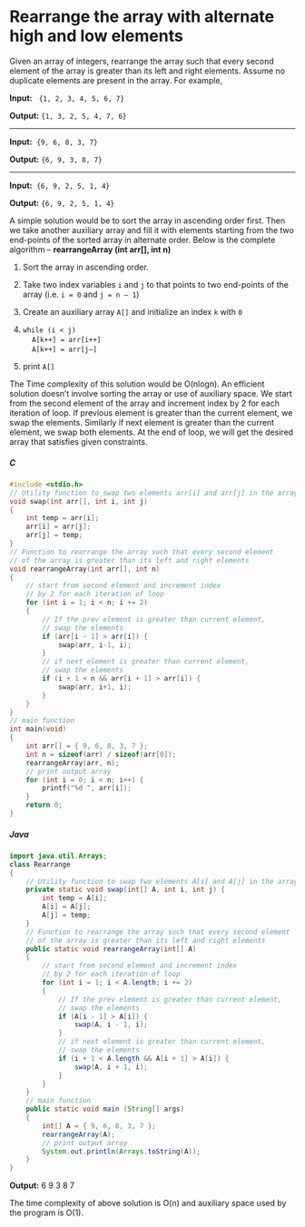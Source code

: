 # Rearrange the array with alternate high and low elements
Given an array of integers, rearrange the array such that every second element of the array is greater than its left and right elements. Assume no duplicate elements are present in the array.
For example,

**Input:**  
`{1, 2, 3, 4, 5, 6, 7}`

**Output:** 
`{1, 3, 2, 5, 4, 7, 6}`

---
**Input:**  `{9, 6, 8, 3, 7}`

**Output:** `{6, 9, 3, 8, 7}`

---
**Input:**  `{6, 9, 2, 5, 1, 4}`

**Output:** `{6, 9, 2, 5, 1, 4}`

A simple solution would be to sort the array in ascending order first. Then we take another auxiliary array and fill it with elements starting from the two end-points of the sorted array in alternate order. Below is the complete algorithm –
**rearrangeArray (int arr[], int n)**
1. Sort the array in ascending order.

2. Take two index variables `i` and `j` to that points to two end-points of the array (i.e. `i = 0` and `j = n – 1`)

3. Create an auxiliary array `A[]` and initialize an index `k` with `0`
4. 
    `while (i < j)`  
    `A[k++] = arr[i++]`  
    `A[k++] = arr[j–]`

5. print `A[]`

The Time complexity of this solution would be O(nlogn).
An efficient solution doesn’t involve sorting the array or use of auxiliary space. We start from the second element of the array and increment index by 2 for each iteration of loop. If previous element is greater than the current element, we swap the elements. Similarly if next element is greater than the current element, we swap both elements. At the end of loop, we will get the desired array that satisfies given constraints.

##### C
```C
#include <stdio.h>
// Utility function to swap two elements arr[i] and arr[j] in the array
void swap(int arr[], int i, int j)
{
    int temp = arr[i];
    arr[i] = arr[j];
    arr[j] = temp;
}
// Function to rearrange the array such that every second element
// of the array is greater than its left and right elements
void rearrangeArray(int arr[], int n)
{
    // start from second element and increment index
    // by 2 for each iteration of loop
    for (int i = 1; i < n; i += 2)
    {
        // If the prev element is greater than current element,
        // swap the elements
        if (arr[i - 1] > arr[i]) {
            swap(arr, i-1, i);
        }
        // if next element is greater than current element,
        // swap the elements
        if (i + 1 < n && arr[i + 1] > arr[i]) {
            swap(arr, i+1, i);
        }
    }
}
// main function
int main(void)
{
    int arr[] = { 9, 6, 8, 3, 7 };
    int n = sizeof(arr) / sizeof(arr[0]);
    rearrangeArray(arr, n);
    // print output array
    for (int i = 0; i < n; i++) {
        printf("%d ", arr[i]);
    }
    return 0;
}
```

##### Java
```Java
import java.util.Arrays;
class Rearrange
{
    // Utility function to swap two elements A[i] and A[j] in the array
    private static void swap(int[] A, int i, int j) {
        int temp = A[i];
        A[i] = A[j];
        A[j] = temp;
    }
    // Function to rearrange the array such that every second element
    // of the array is greater than its left and right elements
    public static void rearrangeArray(int[] A)
    {
        // start from second element and increment index
        // by 2 for each iteration of loop
        for (int i = 1; i < A.length; i += 2)
        {
            // If the prev element is greater than current element,
            // swap the elements
            if (A[i - 1] > A[i]) {
                swap(A, i - 1, i);
            }
            // if next element is greater than current element,
            // swap the elements
            if (i + 1 < A.length && A[i + 1] > A[i]) {
                swap(A, i + 1, i);
            }
        }
    }
    // main function
    public static void main (String[] args)
    {
        int[] A = { 9, 6, 8, 3, 7 };
        rearrangeArray(A);
        // print output array
        System.out.println(Arrays.toString(A));
    }
}
```
**Output:**
6 9 3 8 7

The time complexity of above solution is O(n) and auxiliary space used by the program is O(1).